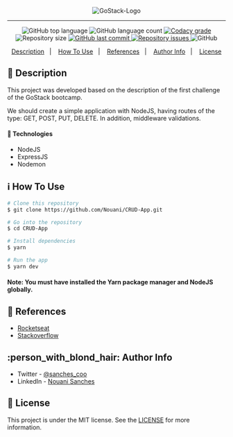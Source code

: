 <p align="center">
  <img alt="GoStack-Logo" src="https://user-images.githubusercontent.com/49238044/73220817-11c32180-413e-11ea-904e-6310ebb8c77a.png"         />
</p>

---

<p align="center">
  <img alt="GitHub top language" src="https://img.shields.io/github/languages/top/Nouani/CRUD-App.svg">

  <img alt="GitHub language count" src="https://img.shields.io/github/languages/count/Nouani/CRUD-App.svg">

  <a href="https://www.codacy.com/app/Nouani/CRUD-App?utm_source=github.com&amp;utm_medium=referral&amp;utm_content=Nouani/CRUD-App&amp;utm_campaign=Badge_Grade">
    <img alt="Codacy grade" src="https://img.shields.io/codacy/grade/1b577a07dda843aba09f4bc55d1af8fc.svg">
  </a>

  <img alt="Repository size" src="https://img.shields.io/github/repo-size/Nouani/CRUD-App.svg">
  <a href="https://github.com/Nouani/CRUD-App/commits/master">
    <img alt="GitHub last commit" src="https://img.shields.io/github/last-commit/Nouani/CRUD-App.svg">
  </a>

  <a href="https://github.com/Nouani/CRUD-App/issues">
    <img alt="Repository issues" src="https://img.shields.io/github/issues/Nouani/CRUD-App.svg">
  </a>

  <img alt="GitHub" src="https://img.shields.io/github/license/Nouani/CRUD-App.svg">
</p>


<p align="center">
  <a href="#page_with_curl-description">Description</a>&nbsp;&nbsp;&nbsp;|&nbsp;&nbsp;&nbsp;
  <a href="#information_source-how-to-use">How To Use</a>&nbsp;&nbsp;&nbsp;|&nbsp;&nbsp;&nbsp;
  <a href="#blue_book-references">References</a>&nbsp;&nbsp;&nbsp;|&nbsp;&nbsp;&nbsp;
  <a href="#person_with_blond_hair-author-info">Author Info</a>&nbsp;&nbsp;&nbsp;|&nbsp;&nbsp;&nbsp;
  <a href="#memo-license">License</a>
</p>

## :page_with_curl: Description

This project was developed based on the description of the first challenge of the GoStack bootcamp.

We should create a simple application with NodeJS, having routes of the type: GET, POST, PUT, DELETE. In addition, middleware validations.

#### :rocket: Technologies

- NodeJS
- ExpressJS
- Nodemon

## :information_source: How To Use

```bash
# Clone this repository
$ git clone https://github.com/Nouani/CRUD-App.git

# Go into the repository
$ cd CRUD-App

# Install dependencies 
$ yarn

# Run the app
$ yarn dev
```

#### Note: You must have installed the Yarn package manager and NodeJS globally.

## :blue_book: References

- [Rocketseat](https://docs.rocketseat.dev/)
- [Stackoverflow](https://stackoverflow.com/)

## :person_with_blond_hair: Author Info

- Twitter - [@sanches_coo](https://twitter.com/sanches_coo)
- LinkedIn - [Nouani Sanches](https://www.linkedin.com/in/nouani-sanches-a8b39419b/m)

## :memo: License
This project is under the MIT license. See the [LICENSE](https://github.com/Nouani/GoStack-FirstChallenge/blob/master/LICENSE) for more information.

